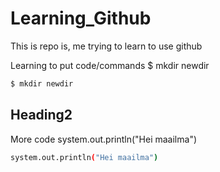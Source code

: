 # Learning_Github
This is repo is, me trying to learn to use github

Learning to put code/commands
    $ mkdir newdir

```bash
$ mkdir newdir
```

## Heading2

More code
    system.out.println("Hei maailma")
    

```bash
system.out.println("Hei maailma")
```

